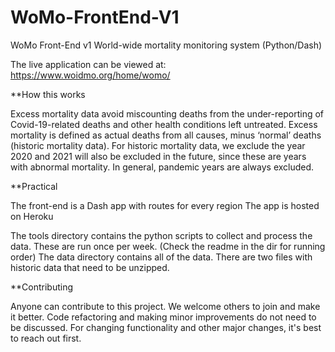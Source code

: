 # WoMo-FrontEnd-V1

WoMo Front-End v1 World-wide mortality monitoring system (Python/Dash) 

The live application can be viewed at: https://www.woidmo.org/home/womo/


**How this works

Excess mortality data avoid miscounting deaths from the under-reporting of Covid-19-related deaths and other health conditions left untreated. Excess mortality is defined as actual deaths from all causes, minus ‘normal’ deaths (historic mortality data). 
For historic mortality data, we exclude the year 2020 and 2021 will also be excluded in the future, since these are years with abnormal mortality. In general, pandemic years are always excluded.

**Practical

The front-end is a Dash app with routes for every region
The app is hosted on Heroku

The tools directory contains the python scripts to collect and process the data. These are run once per week. (Check the readme in the dir for running order)
The data directory contains all of the data. There are two files with historic data that need to be unzipped.

**Contributing

Anyone can contribute to this project. We welcome others to join and make it better.
Code refactoring and making minor improvements do not need to be discussed.
For changing functionality and other major changes, it's best to reach out first.
